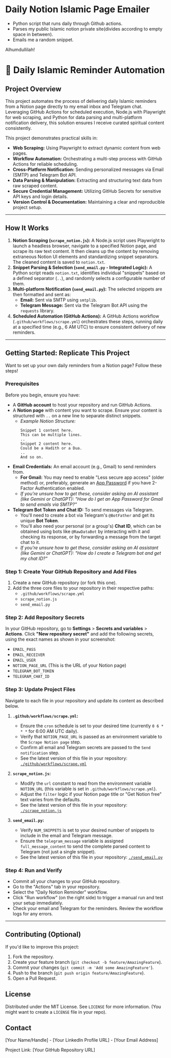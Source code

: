 # Daily Notion Islamic Page Emailer

- Python script that runs daily through Github actions.
- Parses my public Islamic notion private site(divides according to empty space in between).
- Emails me a random snippet.

Alhumdullilah!

# 🌙 Daily Islamic Reminder Automation

## Project Overview

This project automates the process of delivering daily Islamic reminders from a Notion page directly to my email inbox and Telegram chat. Leveraging GitHub Actions for scheduled execution, Node.js with Playwright for web scraping, and Python for data parsing and multi-platform notification delivery, this solution ensures I receive curated spiritual content consistently.

This project demonstrates practical skills in:
* **Web Scraping:** Using Playwright to extract dynamic content from web pages.
* **Workflow Automation:** Orchestrating a multi-step process with GitHub Actions for reliable scheduling.
* **Cross-Platform Notification:** Sending personalized messages via Email (SMTP) and Telegram Bot API.
* **Data Parsing & Manipulation:** Extracting and structuring text data from raw scraped content.
* **Secure Credential Management:** Utilizing GitHub Secrets for sensitive API keys and login details.
* **Version Control & Documentation:** Maintaining a clear and reproducible project setup.

---

## How It Works

1.  **Notion Scraping (`scrape_notion.js`):** A Node.js script uses Playwright to launch a headless browser, navigate to a specified Notion page, and scrape its raw text content. It then cleans up the content by removing extraneous Notion UI elements and standardizing snippet separators. The cleaned content is saved to `notion.txt`.
2.  **Snippet Parsing & Selection (`send_email.py` - Integrated Logic):** A Python script reads `notion.txt`, identifies individual "snippets" based on a defined separator (`..`), and randomly selects a configurable number of them.
3.  **Multi-platform Notification (`send_email.py`):** The selected snippets are then formatted and sent as:
    * **Email:** Sent via SMTP using `smtplib`.
    * **Telegram Message:** Sent via the Telegram Bot API using the `requests` library.
4.  **Scheduled Automation (GitHub Actions):** A GitHub Actions workflow (`.github/workflows/scrape.yml`) orchestrates these steps, running daily at a specified time (e.g., 6 AM UTC) to ensure consistent delivery of new reminders.

---

## Getting Started: Replicate This Project

Want to set up your own daily reminders from a Notion page? Follow these steps!

### Prerequisites

Before you begin, ensure you have:

* A **GitHub account** to host your repository and run GitHub Actions.
* A **Notion page** with content you want to scrape. Ensure your content is structured with `..` on a new line to separate distinct snippets.
    * *Example Notion Structure:*
        ```
        Snippet 1 content here.
        This can be multiple lines.
        ..
        Snippet 2 content here.
        Could be a Hadith or a Dua.
        ..
        And so on.
        ```
* **Email Credentials:** An email account (e.g., Gmail) to send reminders from.
    * **For Gmail:** You may need to enable "Less secure app access" (older method) or, preferably, generate an [App Password](https://support.google.com/accounts/answer/185833) if you have 2-Factor Authentication enabled.
    * *If you're unsure how to get these, consider asking an AI assistant (like Gemini or ChatGPT): "How do I get an App Password for Gmail to send emails via SMTP?"*
* **Telegram Bot Token and Chat ID:** To send messages via Telegram.
    * You'll need to create a bot via Telegram's `@BotFather` and get its unique **Bot Token**.
    * You'll also need your personal (or a group's) **Chat ID**, which can be obtained using bots like `@RawDataBot` by interacting with it and checking its response, or by forwarding a message from the target chat to it.
    * *If you're unsure how to get these, consider asking an AI assistant (like Gemini or ChatGPT): "How do I create a Telegram bot and get my chat ID?"*

### Step 1: Create Your GitHub Repository and Add Files

1.  Create a new GitHub repository (or fork this one).
2.  Add the three core files to your repository in their respective paths:
    * `.github/workflows/scrape.yml`
    * `scrape_notion.js`
    * `send_email.py`

### Step 2: Add Repository Secrets

In your GitHub repository, go to **Settings** > **Secrets and variables** > **Actions**. Click **"New repository secret"** and add the following secrets, using the exact names as shown in your screenshot:

* `EMAIL_PASS`
* `EMAIL_RECEIVER`
* `EMAIL_USER`
* `NOTION_PAGE_URL` (This is the URL of your Notion page)
* `TELEGRAM_BOT_TOKEN`
* `TELEGRAM_CHAT_ID`

### Step 3: Update Project Files

Navigate to each file in your repository and update its content as described below.

1.  **`.github/workflows/scrape.yml`:**
    * Ensure the `cron` schedule is set to your desired time (currently `0 6 * * *` for 6:00 AM UTC daily).
    * Verify that `NOTION_PAGE_URL` is passed as an environment variable to the `Scrape Notion page` step.
    * Confirm all email and Telegram secrets are passed to the `Send notification` step.
    * See the latest version of this file in your repository: [`./github/workflows/scrape.yml`](./.github/workflows/scrape.yml)

2.  **`scrape_notion.js`:**
    * Modify the `url` constant to read from the environment variable `NOTION_URL` (this variable is set in `.github/workflows/scrape.yml`).
    * Adjust the `filter` logic if your Notion page title or "Get Notion free" text varies from the defaults.
    * See the latest version of this file in your repository: [`./scrape_notion.js`](./scrape_notion.js)

3.  **`send_email.py`:**
    * Verify `NUM_SNIPPETS` is set to your desired number of snippets to include in the email and Telegram message.
    * Ensure the `telegram_message` variable is assigned `full_message_content` to send the complete parsed content to Telegram (not just a single snippet).
    * See the latest version of this file in your repository: [`./send_email.py`](./send_email.py)

### Step 4: Run and Verify

* Commit all your changes to your GitHub repository.
* Go to the "Actions" tab in your repository.
* Select the "Daily Notion Reminder" workflow.
* Click "Run workflow" (on the right side) to trigger a manual run and test your setup immediately.
* Check your email and Telegram for the reminders. Review the workflow logs for any errors.

---

## Contributing (Optional)

If you'd like to improve this project:

1.  Fork the repository.
2.  Create your feature branch (`git checkout -b feature/AmazingFeature`).
3.  Commit your changes (`git commit -m 'Add some AmazingFeature'`).
4.  Push to the branch (`git push origin feature/AmazingFeature`).
5.  Open a Pull Request.

## License

Distributed under the MIT License. See `LICENSE` for more information. (You might want to create a `LICENSE` file in your repo).

## Contact

[Your Name/Handle] - [Your LinkedIn Profile URL] - [Your Email Address]

Project Link: [Your GitHub Repository URL]
